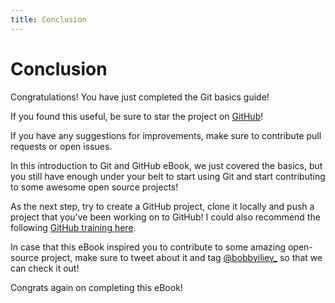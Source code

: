 ```yaml
---
title: Conclusion
---
```


# Conclusion

Congratulations! You have just completed the Git basics guide!

If you found this useful, be sure to star the project on [GitHub](https://github.com/bobbyiliev/introduction-to-git-and-github-ebook)!

If you have any suggestions for improvements, make sure to contribute pull requests or open issues.

In this introduction to Git and GitHub eBook, we just covered the basics, but you still have enough under your belt to start using Git and start contributing to some awesome open source projects!

As the next step, try to create a GitHub project, clone it locally and push a project that you've been working on to GitHub! I could also recommend the following [GitHub training here](https://training.github.com/).

In case that this eBook inspired you to contribute to some amazing open-source project, make sure to tweet about it and tag [@bobbyiliev_](https://twitter.com) so that we can check it out!

Congrats again on completing this eBook!